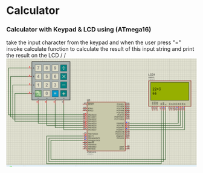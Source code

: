 # Calculator
### Calculator with Keypad &amp; LCD using (ATmega16) 

take the input character from the keypad and when the user press "=" invoke calculate function to calculate the result of this input string and print the result on the LCD
/
/
![alt text](https://github.com/Omar-Emad/Calculator/blob/master/Proteus%20Simulation.png)
